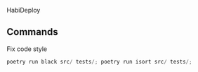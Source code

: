 HabiDeploy

## Commands

Fix code style

```powershell
poetry run black src/ tests/; poetry run isort src/ tests/;
```
